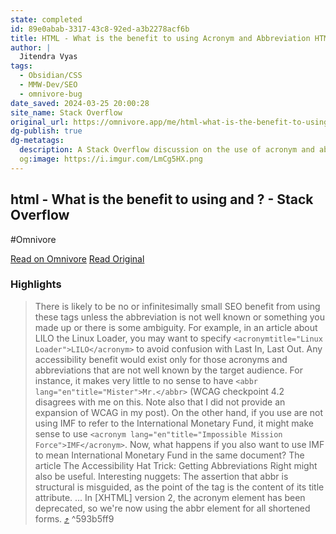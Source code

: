 ```yaml
---
state: completed
id: 89e0abab-3317-43c8-92ed-a3b2278acf6b
title: HTML - What is the benefit to using Acronym and Abbreviation HTML Tags - Stack Overflow
author: |
  Jitendra Vyas
tags:
  - Obsidian/CSS
  - MMW-Dev/SEO
  - omnivore-bug
date_saved: 2024-03-25 20:00:28
site_name: Stack Overflow
original_url: https://omnivore.app/me/html-what-is-the-benefit-to-using-acronym-and-abbr-stack-overflo-18e74691668
dg-publish: true
dg-metatags:
  description: A Stack Overflow discussion on the use of acronym and abbreviation HTML tags
  og:image: https://i.imgur.com/LmCg5HX.png
---
```


## html - What is the benefit to using <acronym> and <abbr>? - Stack Overflow
#Omnivore

[Read on Omnivore](https://omnivore.app/me/html-what-is-the-benefit-to-using-acronym-and-abbr-stack-overflo-18e74691668)
[Read Original](https://stackoverflow.com/questions/2196980/what-is-the-benefit-to-using-acronym-and-abbr)

### Highlights

> There is likely to be no or infinitesimally small SEO benefit from using these tags unless the abbreviation is not well known or something you made up or there is some ambiguity. For example, in an article about LILO the Linux Loader, you may want to specify `<acronymtitle="Linux Loader">LILO</acronym>` to avoid confusion with Last In, Last Out.
> Any accessibility benefit would exist only for those acronyms and abbreviations that are not well known by the target audience. For instance, it makes very little to no sense to have `<abbr lang="en"title="Mister">Mr.</abbr>` (WCAG checkpoint 4.2 disagrees with me on this. Note also that I did not provide an expansion of WCAG in my post).
> On the other hand, if you use are not using IMF to refer to the International Monetary Fund, it might make sense to use `<acronym lang="en"title="Impossible Mission Force">IMF</acronym>`.
> Now, what happens if you also want to use IMF to mean International Monetary Fund in the same document?
> The article The Accessibility Hat Trick: Getting Abbreviations Right might also be useful.
> Interesting nuggets:
> The assertion that abbr is structural is misguided, as the point of the tag is the content of its title attribute.
> ...
> In [XHTML] version 2, the acronym element has been deprecated, so we're now using the abbr element for all shortened forms. [⤴️](https://omnivore.app/me/html-what-is-the-benefit-to-using-acronym-and-abbr-stack-overflo-18e74691668#593b5ff9-e387-450b-a7fa-b34a33e9ca54)  ^593b5ff9

